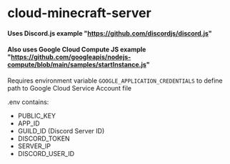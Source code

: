 # cloud-minecraft-server
#### Uses Discord.js example "https://github.com/discordjs/discord.js"
#### Also uses Google Cloud Compute JS example "https://github.com/googleapis/nodejs-compute/blob/main/samples/startInstance.js"

Requires environment variable `GOOGLE_APPLICATION_CREDENTIALS` to define path to Google Cloud Service Account file 

.env contains:
 - PUBLIC_KEY
 - APP_ID
 - GUILD_ID (Discord Server ID)
 - DISCORD_TOKEN
 - SERVER_IP
 - DISCORD_USER_ID

